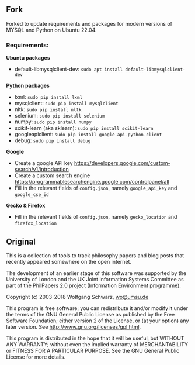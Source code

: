 ## Fork

Forked to update requirements and packages for modern versions of MYSQL and Python on Ubuntu 22.04.

### Requirements:

**Ubuntu packages**
+ default-libmysqlclient-dev: `sudo apt install default-libmysqlclient-dev`

**Python packages**
+ lxml: `sudo pip install lxml`
+ mysqlclient: `sudo pip install mysqlclient`
+ nltk: `sudo pip install nltk`
+ selenium: `sudo pip install selenium`
+ numpy: `sudo pip install numpy`
+ scikit-learn (aka sklearn): `sudo pip install scikit-learn`
+ googleapiclient: `sudo pip install google-api-python-client`
+ debug: `sudo pip install debug`

**Google**
+ Create a google API key https://developers.google.com/custom-search/v1/introduction 
+ Create a custom search engine https://programmablesearchengine.google.com/controlpanel/all
+ Fill in the relevant fields of `config.json`, namely `google_api_key` and `google_cse_id`

**Gecko & Firefox**
+ Fill in the relevant fields of `config.json`, namely `gecko_location` and `firefox_location`




## Original
This is a collection of tools to track philosophy papers and blog posts that
recently appeared somewhere on the open internet.





The development of an earlier stage of this software was supported by
the University of London and the UK Joint Information Systems
Committee as part of the PhilPapers 2.0 project (Information
Environment programme).

Copyright (c) 2003-2018 Wolfgang Schwarz, wo@umsu.de

This program is free software; you can redistribute it and/or modify
it under the terms of the GNU General Public License as published by
the Free Software Foundation; either version 2 of the License, or (at
your option) any later version. See
http://www.gnu.org/licenses/gpl.html.

This program is distributed in the hope that it will be useful, but
WITHOUT ANY WARRANTY; without even the implied warranty of
MERCHANTABILITY or FITNESS FOR A PARTICULAR PURPOSE. See the GNU
General Public License for more details.

